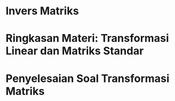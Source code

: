 # Invers Matriks
# Ringkasan Materi: Transformasi Linear dan Matriks Standar
# Penyelesaian Soal Transformasi Matriks
```
